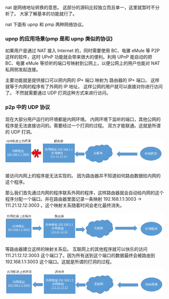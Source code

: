 
nat 是网络地址转换的意思。 这部分的源码比较独立而且单一，这里就暂时不分析了。 大家了解基本的功能就行了。

nat 下面有 upnp 和 pmp 两种网络协议。

### **upnp 的应用场景(pmp 是和 upnp 类似的协议)**

如果用户是通过 NAT 接入 Internet 的，同时需要使用 BC、电骡 eMule 等 P2P 这样的软件，这时 UPnP 功能就会带来很大的便利。利用 UPnP 能自动的把 BC、电骡 eMule 等侦听的端口号映射到公网上，以便公网上的用户也能对 NAT 私网侧发起连接。

主要功能就是提供接口可以把内网的 IP+ 端口 映射为 路由器的 IP+ 端口。 这样就等于内网的程序有了外网的 IP 地址， 这样公网的用户就可以直接对你进行访问了。 不然就需要通过 UDP 打洞这种方式来进行访问。

### **p2p 中的 UDP 协议**

现在大部分用户运行的环境都是内网环境。 内网环境下监听的端口，其他公网的程序是无法直接访问的。需要经过一个打洞的过程。 双方才能联通。这就是所谓的 UDP 打洞。

![](static/UTYAb2Wgzovjz4xrxsJclmc5nqC.png)

接访问内网上的程序是无法实现的。 因为路由器并不知道如何路由数据给内网的这个程序。

那么我们首先通过内网的程序联系外网的程序，这样路由器就会自动给内网的这个程序分配一个端口。并在路由器里面记录一条映射 192.168.1.1:3003 -> 111.21.12.12:3003 。这个映射关系随着时间会老化最终消失。

![](static/Fm2ibWg6Zo8AjGxIAfbcAkdUn6b.png)

等路由器建立这样的映射关系后。 互联网上的其他程序就可以快乐的访问 111.21.12.12:3003 这个端口了。因为所有送到这个端口的数据最终会被路由到 192.168.1.1:3003 这个端口。这就是所谓的打洞的过程。

![](static/FDhPbn1fzofsnHxshG9cBm94n8f.png)

